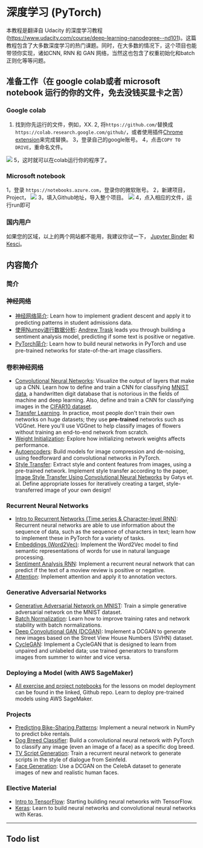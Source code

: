 # 深度学习 (PyTorch)

本教程是翻译自 Udacity 的深度学习教程(https://www.udacity.com/course/deep-learning-nanodegree--nd101)。这篇教程包含了大多数深度学习的热门课题。同时，在大多数的情况下，这个项目也能带领你实现，诸如CNN, RNN 和 GAN 网络，当然这也包含了权重初始化和batch正则化等等问题。

## 准备工作（在 google colab或者 microsoft notebook 运行的你的文件，免去没钱买显卡之苦）
### Google colab
1. 找到你先运行的文件，例如，XX.
2, 将`https://github.com/`替换成 `https://colab.research.google.com/github/`，或者使用插件[Chrome extension](https://chrome.google.com/webstore/detail/open-in-colab/iogfkhleblhcpcekbiedikdehleodpjo)来完成替换。
3，登录自己的google账号。
4，点击`COPY TO DRIVE`，重命名文件。
<img src="https://raw.githubusercontent.com/GokuMohandas/practicalAI/master/images/copy_to_drive.png">
5，这时就可以在colab运行你的程序了。

### Microsoft notebook
1，登录 `https://notebooks.azure.com`，登录你的微软账号。
2，新建项目，Project，
<img src="https://docs.microsoft.com/en-us/azure/notebooks/media/quickstarts/upload-github-repo-command.png">
3，填入Github地址，导入整个项目。
<img src="https://docs.microsoft.com/en-us/azure/notebooks/media/quickstarts/upload-github-repo-popup.png">
4，点入相应的文件，运行run即可

### 国内用户
如果您的区域，以上的两个网站都不能用，我建议你试一下， [Jupyter Binder](https://mybinder.org/v2/gh/GokuMohandas/practicalAI/master) 和 [Kesci](https://www.kesci.com/home/column/5c20e4c5916b6200104eea63)。

## 内容简介

### 简介

### 神经网络

* [神经网络简介](https://github.com/udacity/deep-learning-v2-pytorch/tree/master/intro-neural-networks): Learn how to implement gradient descent and apply it to predicting patterns in student admissions data.
* [使用Numpy进行数据分析](https://github.com/udacity/deep-learning-v2-pytorch/tree/master/sentiment-analysis-network): [Andrew Trask](http://iamtrask.github.io/) leads you through building a sentiment analysis model, predicting if some text is positive or negative.
* [PyTorch简介](https://github.com/udacity/deep-learning-v2-pytorch/tree/master/intro-to-pytorch): Learn how to build neural networks in PyTorch and use pre-trained networks for state-of-the-art image classifiers.

### 卷积神经网络

* [Convolutional Neural Networks](https://github.com/udacity/deep-learning-v2-pytorch/tree/master/convolutional-neural-networks): Visualize the output of layers that make up a CNN. Learn how to define and train a CNN for classifying [MNIST data](https://en.wikipedia.org/wiki/MNIST_database), a handwritten digit database that is notorious in the fields of machine and deep learning. Also, define and train a CNN for classifying images in the [CIFAR10 dataset](https://www.cs.toronto.edu/~kriz/cifar.html).
* [Transfer Learning](https://github.com/udacity/deep-learning-v2-pytorch/tree/master/transfer-learning). In practice, most people don't train their own networks on huge datasets; they use **pre-trained** networks such as VGGnet. Here you'll use VGGnet to help classify images of flowers without training an end-to-end network from scratch.
* [Weight Initialization](https://github.com/udacity/deep-learning-v2-pytorch/tree/master/weight-initialization): Explore how initializing network weights affects performance.
* [Autoencoders](https://github.com/udacity/deep-learning-v2-pytorch/tree/master/autoencoder): Build models for image compression and de-noising, using feedforward and convolutional networks in PyTorch.
* [Style Transfer](https://github.com/udacity/deep-learning-v2-pytorch/tree/master/style-transfer): Extract style and content features from images, using a pre-trained network. Implement style transfer according to the paper, [Image Style Transfer Using Convolutional Neural Networks](https://www.cv-foundation.org/openaccess/content_cvpr_2016/papers/Gatys_Image_Style_Transfer_CVPR_2016_paper.pdf) by Gatys et. al. Define appropriate losses for iteratively creating a target, style-transferred image of your own design!

### Recurrent Neural Networks

* [Intro to Recurrent Networks (Time series & Character-level RNN)](https://github.com/udacity/deep-learning-v2-pytorch/tree/master/recurrent-neural-networks): Recurrent neural networks are able to use information about the sequence of data, such as the sequence of characters in text; learn how to implement these in PyTorch for a variety of tasks.
* [Embeddings (Word2Vec)](https://github.com/udacity/deep-learning-v2-pytorch/tree/master/word2vec-embeddings): Implement the Word2Vec model to find semantic representations of words for use in natural language processing.
* [Sentiment Analysis RNN](https://github.com/udacity/deep-learning-v2-pytorch/tree/master/sentiment-rnn): Implement a recurrent neural network that can predict if the text of a moview review is positive or negative.
* [Attention](https://github.com/udacity/deep-learning-v2-pytorch/tree/master/attention): Implement attention and apply it to annotation vectors.

### Generative Adversarial Networks

* [Generative Adversarial Network on MNIST](https://github.com/udacity/deep-learning-v2-pytorch/tree/master/gan-mnist): Train a simple generative adversarial network on the MNIST dataset.
* [Batch Normalization](https://github.com/udacity/deep-learning-v2-pytorch/tree/master/batch-norm): Learn how to improve training rates and network stability with batch normalizations.
* [Deep Convolutional GAN (DCGAN)](https://github.com/udacity/deep-learning-v2-pytorch/tree/master/dcgan-svhn): Implement a DCGAN to generate new images based on the Street View House Numbers (SVHN) dataset.
* [CycleGAN](https://github.com/udacity/deep-learning-v2-pytorch/tree/master/cycle-gan): Implement a CycleGAN that is designed to learn from unpaired and unlabeled data; use trained generators to transform images from summer to winter and vice versa.

### Deploying a Model (with AWS SageMaker)

* [All exercise and project notebooks](https://github.com/udacity/sagemaker-deployment) for the lessons on model deployment can be found in the linked, Github repo. Learn to deploy pre-trained models using AWS SageMaker.

### Projects

* [Predicting Bike-Sharing Patterns](https://github.com/udacity/deep-learning-v2-pytorch/tree/master/project-bikesharing): Implement a neural network in NumPy to predict bike rentals.
* [Dog Breed Classifier](https://github.com/udacity/deep-learning-v2-pytorch/tree/master/project-dog-classification): Build a convolutional neural network with PyTorch to classify any image (even an image of a face) as a specific dog breed.
* [TV Script Generation](https://github.com/udacity/deep-learning-v2-pytorch/tree/master/project-tv-script-generation): Train a recurrent neural network to generate scripts in the style of dialogue from Seinfeld.
* [Face Generation](https://github.com/udacity/deep-learning-v2-pytorch/tree/master/project-face-generation): Use a DCGAN on the CelebA dataset to generate images of new and realistic human faces.

### Elective Material

* [Intro to TensorFlow](https://github.com/udacity/deep-learning-v2-pytorch/tree/master/tensorflow/intro-to-tensorflow): Starting building neural networks with TensorFlow.
* [Keras](https://github.com/udacity/deep-learning-v2-pytorch/tree/master/keras): Learn to build neural networks and convolutional neural networks with Keras.

---

## Todo list

